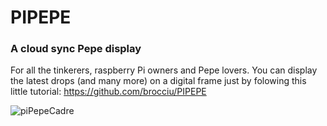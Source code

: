 # PIPEPE

### A cloud sync Pepe display 


For all the tinkerers, raspberry Pi owners and Pepe lovers.
You can display the latest drops (and many more) on a digital frame just by folowing this little tutorial:
https://github.com/brocciu/PIPEPE

![piPepeCadre](https://user-images.githubusercontent.com/114665705/193052365-f38c46bc-14d5-4dcf-856b-0a4a1479a827.gif)







